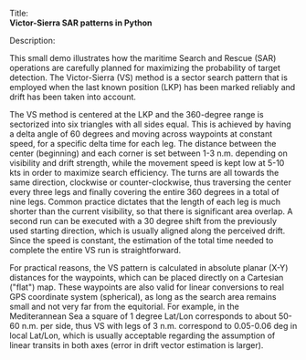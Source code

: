 Title:<br/>
<b>Victor-Sierra SAR patterns in Python</b>

Description:<br/>
<p>This small demo illustrates how the maritime Search and Rescue (SAR) operations are carefully planned for maximizing the probability of target detection. The Victor-Sierra (VS) method is a sector search pattern that is employed when the last known position (LKP) has been marked reliably and drift has been taken into account.</p>
<p>The VS method is centered at the LKP and the 360-degree range is sectorized into six triangles with all sides equal. This is achieved by having a delta angle of 60 degrees and moving across waypoints at constant speed, for a specific delta time for each leg. The distance between the center (beginning) and each corner is set between 1-3 n.m. depending on visibility and drift strength, while the movement speed is kept low at 5-10 kts in order to maximize search efficiency. The turns are all towards the same direction, clockwise or counter-clockwise, thus traversing the center every three legs and finally covering the entire 360 degrees in a total of nine legs. Common practice dictates that the length of each leg is much shorter than the current visibility, so that there is significant area overlap. A second run can be executed with a 30 degree shift from the previously used starting direction, which is usually aligned along the perceived drift. Since the speed is constant, the estimation of the total time needed to complete the entire VS run is straightforward.</p>
<p>For practical reasons, the VS pattern is calculated in absolute planar (X-Y) distances for the waypoints, which can be placed directly on a Cartesian ("flat") map. These waypoints are also valid for linear conversions to real GPS coordinate system (spherical), as long as the search area remains small and not very far from the equitorial. For example, in the Mediterannean Sea a square of 1 degree Lat/Lon corresponds to about 50-60 n.m. per side, thus VS with legs of 3 n.m. correspond to 0.05-0.06 deg in local Lat/Lon, which is usually acceptable regarding the assumption of linear transits in both axes (error in drift vector estimation is larger).</p>
